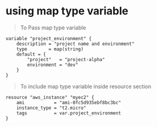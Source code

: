 # using map type variable

> To Pass map type variable 

    variable "project_environment" {
        description = "project name and environment"
        type        = map(string)
        default = {
            "project"   = "project-alpha"
            environment = "dev"
        }
    }

> To include map type variable inside resource section 

    resource "aws_instance" "myec2" {
        ami           = "ami-0fc5d935ebf8bc3bc"
        instance_type = "t2.micro"
        tags          = var.project_environment
    }




